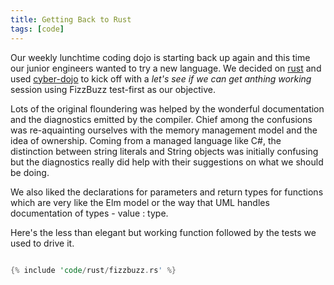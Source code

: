 ```yaml
---
title: Getting Back to Rust
tags: [code]
---
```


Our weekly lunchtime coding dojo is starting back up again and this time our junior engineers wanted to try a new language. We
decided on <a href="https://www.rust-lang.org/">rust</a> and used <a href="https://cyber-dojo.org/">cyber-dojo</a> to kick off
with a _let's see if we can get anthing working_ session using FizzBuzz test-first as our objective.

Lots of the original floundering was helped by the wonderful documentation and the diagnostics emitted by the compiler. Chief
among the confusions was re-aquainting ourselves with the memory management model and the idea of ownership. Coming from a managed
language like C#, the distinction between string literals and String objects was initially confusing but the diagnostics really
did help with their suggestions on what we should be doing.

We also liked the declarations for parameters and return types for functions which are very like the Elm model or the way that UML
handles documentation of types - value : type.

Here's the less than elegant but working function followed by the tests we used to drive it.

```rust

{% include 'code/rust/fizzbuzz.rs' %}

```

